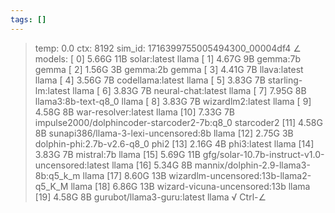 ```yaml
---
tags: []
---
```

> temp: 0.0 ctx: 8192 sim_id: 1716399755005494300_00004df4
∠ models:
 [ 0] 5.66G 11B           solar:latest                                                 llama
 [ 1] 4.67G 9B            gemma:7b                                                     gemma
 [ 2] 1.56G 3B            gemma:2b                                                     gemma
 [ 3] 4.41G 7B            llava:latest                                                 llama
 [ 4] 3.56G 7B            codellama:latest                                             llama
 [ 5] 3.83G 7B            starling-lm:latest                                           llama
 [ 6] 3.83G 7B            neural-chat:latest                                           llama
 [ 7] 7.95G 8B            llama3:8b-text-q8_0                                          llama
 [ 8] 3.83G 7B            wizardlm2:latest                                             llama
 [ 9] 4.58G 8B            war-resolver:latest                                          llama
 [10] 7.33G 7B            impulse2000/dolphincoder-starcoder2-7b:q8_0             starcoder2
 [11] 4.58G 8B            sunapi386/llama-3-lexi-uncensored:8b                         llama
 [12] 2.75G 3B            dolphin-phi:2.7b-v2.6-q8_0                                    phi2
 [13] 2.16G 4B            phi3:latest                                                  llama
 [14] 3.83G 7B            mistral:7b                                                   llama
 [15] 5.69G 11B           gfg/solar-10.7b-instruct-v1.0-uncensored:latest              llama
 [16] 5.34G 8B            mannix/dolphin-2.9-llama3-8b:q5_k_m                          llama
 [17] 8.60G 13B           wizardlm-uncensored:13b-llama2-q5_K_M                        llama
 [18] 6.86G 13B           wizard-vicuna-uncensored:13b                                 llama
 [19] 4.58G 8B            gurubot/llama3-guru:latest                                   llama
√ Ctrl-∠
